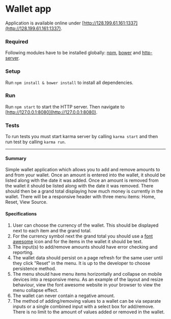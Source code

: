 # Wallet app
Application is available online under [http://128.199.61.161:1337](http://128.199.61.161:1337).

### Required
Following modules have to be installed globally: [npm](https://www.npmjs.com/), [bower](http://bower.io/) and [http-server](https://www.npmjs.com/package/http-server).

### Setup
Run `npm install & bower install` to install all dependencies.

### Run
Run `npm start` to start the HTTP server. Then navigate to [http://127.0.0.1:8080](http://127.0.0.1:8080).

### Tests
To run tests you must start karma server by calling `karma start` and then run test by calling `karma run`.

----

#### Summary
Simple wallet application which allows you to add and remove amounts to and from your wallet. Once an amount is entered into the wallet, it should be listed along with the date it was added. Once an amount is removed from the wallet it should be listed along with the date it was removed. There should then be a grand total displaying how much money is currently in the wallet. There will be a responsive header with three menu items: Home, Reset, View Source.

#### Specifications
1. User can choose the currency of the wallet. This should be displayed next to each item and the grand total.
2. For the currency symbol next the grand total you should use a [font awesome](http://fortawesome.github.io/FontAwesome/) icon and for the items in the wallet it should be text.
3. The input(s) to add/remove amounts should have error checking and reporting.
4. The wallet data should persist on a page refresh for the same user until they click "Reset" in the menu. It is up to the developer to choose persistence method.
6. The menu should have menu items horizontally and collapse on mobile devices into a responsive menu. As an example of the layout and resize behaviour, view the font awesome website in your browser to view the menu collapse effect.
7. The wallet can never contain a negative amount.
8. The method of adding/removing values to a wallet can be via separate inputs or a single combined input with a select box for add/remove. There is no limit to the amount of values added or removed in the wallet.
